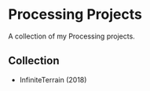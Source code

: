 # Processing Projects

A collection of my Processing projects.

## Collection

* InfiniteTerrain (2018)
